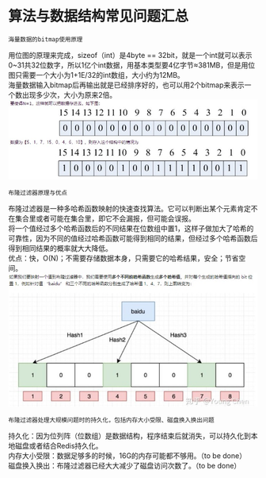 # 算法与数据结构常见问题汇总
    海量数据的bitmap使用原理  
用位图的原理来完成，sizeof（int）是4byte == 32bit，就是一个int就可以表示0~31共32位数字，所以1亿个int数据，用基本类型要4亿字节≈381MB，但是用位图只需要一个大小为1+1E/32的int数组，大小约为12MB。  
海量数据输入bitmap后再输出就是已经排序好的，也可以用2个bitmap来表示一个数出现多少次，大小为原来2倍。  
![bitmap](https://raw.githubusercontent.com/LuciferLau/Skills/master/pic/bitmap.jpg)
 
    布隆过滤器原理与优点  
布隆过滤器是一种多哈希函数映射的快速查找算法。它可以判断出某个元素肯定不在集合里或者可能在集合里，即它不会漏报，但可能会误报。  
将一个值经过多个哈希函数后的不同结果在位数组中置1，这样子做加大了哈希的可靠性，因为不同的值经过哈希函数可能得到相同的结果，但经过多个哈希函数后得到相同结果的概率就大大降低。  
优点：快，O(N)；不需要存储数据本身，只需要它的哈希结果，安全；节省空间。  
![bloom](https://github.com/LuciferLau/Skills/blob/master/pic/bloom%20filter.jpg?raw=true)
 
    布隆过滤器处理大规模问题时的持久化，包括内存大小受限、磁盘换入换出问题  
持久化：因为位列阵（位数组）是数据结构，程序结束后就消失，可以持久化到本地磁盘或者结合Redis持久化。  
内存大小受限：数据足够多的时候，16G的内存可能都不够用。（to be done）  
磁盘换入换出：布隆过滤器已经大大减少了磁盘访问次数了。（to be done）  
